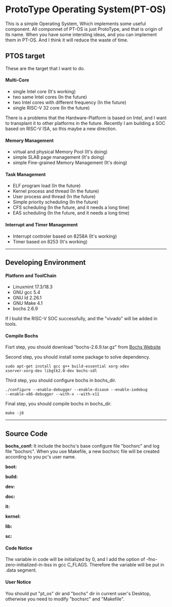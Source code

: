 ProtoType Operating System(PT-OS)
====

This is a simple Operating System, Which implements some useful component.
All componnet of PT-OS is just ProtoType, and that is origin of its name.
When you have some intersting ideas, and you can implement them in PT-OS.
And I think it will reduce the waste of time. 

PTOS target
----

These are the target that I want to do. 

#### Multi-Core 

- single Intel core (It's working)
- two same Intel cores (In the future)
- two Intel cores with different frequency (In the future)
- single RISC-V 32 core (In the future)

There is a problems that the Hardware-Platform is based on Intel, and I want to
transplant it to other platforms in the future. Recently I am building a SOC 
based on RISC-V ISA, so this maybe a new direction. 

#### Memory Management

- virtual and physical Memory Pool (It's doing)
- simple SLAB page management (It's doing)
- simple Fine-grained Memory Management (It's doing)

#### Task Management

- ELF program load (In the future)
- Kernel process and thread (In the future)
- User process and thread (In the future)
- Simple priority scheduling (In the future)
- CFS scheduling (In the future, and it needs a long time)
- EAS scheduling (In the future, and it needs a long time)

#### Interrupt and Timer Management

- Interrupt controler based on 8258A (It's working)
- Timer based on 8253 (It's working)

---------------------------------

Developing Environment
----

#### Platform and ToolChain

- Linuxmint 17.3/18.3
- GNU gcc 	5.4
- GNU ld 	2.26.1
- GNU Make	4.1
- bochs 	2.6.9

If I build the RISC-V SOC successfully, and the "vivado" will be added in tools. 

#### Compile Bochs

Fisrt step, you should download "bochs-2.6.9.tar.gz" from 
[Bochs Website](https://sourceforge.net/projects/bochs/files/bochs/2.6.9/)

Second step, you should install some package to solve dependency. 

	sudo apt-get install gcc g++ build-essential xorg-xdev 
	xserver-xorg-dev libgtk2.0-dev bochs-sdl

Third step, you should configure bochs in bochs_dir.

	./configure --enable-debugger --enable-disasm --enable-iodebug 
	--enable-x86-debugger --with-x --with-x11

Final step, you should compile bochs in bochs_dir.

	make -j8

---------------------------------

Source Code
----
**bochs_conf:** It include the bochs's base configure file "bochsrc" and log 
file "bochsrc". When you use Makefile, a new bochsrc file will be created
according to you pc's user name.

**boot:** 

**build:**

**dev:** 

**doc:** 

**it:** 

**kernel:**

**lib:**

**sc:**
	

#### Code Notice

The variable in code will be initialized by 0, and I add the option of 
-fno-zero-initialized-in-bss in gcc C_FLAGS. Therefore the variable will be put
in .data segment.

#### User Notice

You should put "pt_os" dir and "bochs" dir in current user's Desktop, 
otherwise you need to modify "bochsrc" and "Makefile".
























